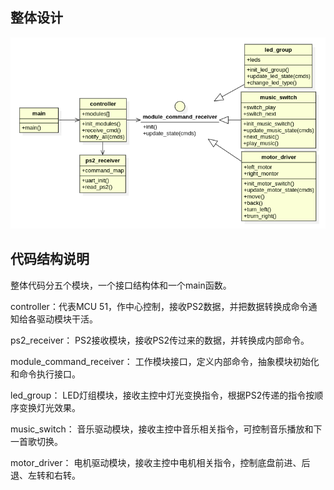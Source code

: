 ## 整体设计

![](class_design.png)

## 代码结构说明
整体代码分五个模块，一个接口结构体和一个main函数。

controller：代表MCU 51，作中心控制，接收PS2数据，并把数据转换成命令通知给各驱动模块干活。

ps2_receiver： PS2接收模块，接收PS2传过来的数据，并转换成内部命令。

module_command_receiver： 工作模块接口，定义内部命令，抽象模块初始化和命令执行接口。

led_group： LED灯组模块，接收主控中灯光变换指令，根据PS2传递的指令按顺序变换灯光效果。

music_switch： 音乐驱动模块，接收主控中音乐相关指令，可控制音乐播放和下一首歌切换。

motor_driver： 电机驱动模块，接收主控中电机相关指令，控制底盘前进、后退、左转和右转。